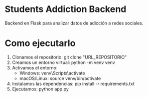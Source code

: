 # Students Addiction Backend

Backend en Flask para analizar datos de adicción a redes sociales.

# Como ejecutarlo

1. Clonamos el repositorio: git clone "URL_REPOSITORIO"
2. Creamos un entorno virtual: python -m venv venv
3. Activamos el entorno:
   + Windows: venv\Scripts\activate
   + macOS/Linux: source venv/bin/activate
4. Instalamos las dependencias: pip install -r requirements.txt
5. Ejecutamos: python app.py
